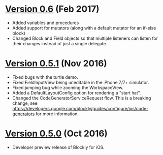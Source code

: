 # [Version 0.6](https://github.com/google/blockly-ios/tree/0.6) (Feb 2017)

- Added variables and procedures
- Added support for mutators (along with a default mutator for an if-else block)
- Changed Block and Field objects so that multiple listeners can listen for their changes
instead of just a single delegate.

# [Version 0.5.1](https://github.com/google/blockly-ios/tree/0.5.1) (Nov 2016)

- Fixed bugs with the turtle demo.
- Fixed FieldInputView being uneditable in the iPhone 7/7+ simulator.
- Fixed jumping bug while zooming the WorkspaceView.
- Added a DefaultLayoutConfig option for rendering a "start hat".
- Changed the CodeGeneratorServiceRequest flow. This is a breaking change, see
  https://developers.google.com/blockly/guides/configure/ios/code-generators for more information.


# [Version 0.5.0](https://github.com/google/blockly-ios/tree/0.5.0) (Oct 2016)

- Developer preview release of Blockly for iOS.
